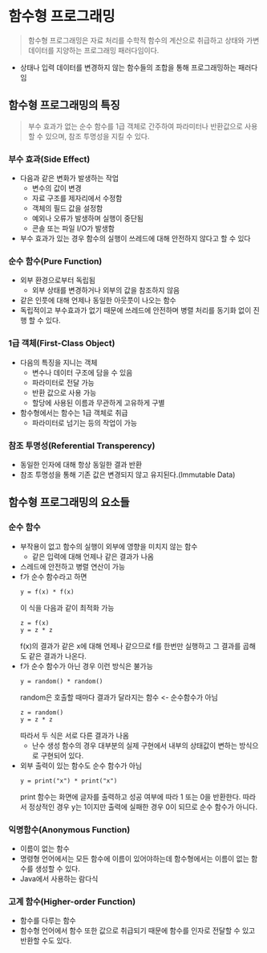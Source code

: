 # 함수형 프로그래밍

> 함수형 프로그래밍은 자료 처리를 수학적 함수의 계산으로 취급하고 상태와 가변 데이터를 지양하는 프로그래밍 패러다임이다.

- 상태나 입력 데이터를 변경하지 않는 함수들의 조합을 통해 프로그래밍하는 패러다임

## 함수형 프로그래밍의 특징

> 부수 효과가 없는 순수 함수를 1급 객체로 간주하여 파라미터나 반환값으로 사용할 수 있으며, 참조 투명성을 지킬 수 있다.

### 부수 효과(Side Effect)

- 다음과 같은 변화가 발생하는 작업
  - 변수의 값이 변경
  - 자료 구조를 제자리에서 수정함
  - 객체의 필드 값을 설정함
  - 예외나 오류가 발생하며 실행이 중단됨
  - 콘솔 또는 파일 I/O가 발생함
- 부수 효과가 있는 경우 함수의 실행이 쓰레드에 대해 안전하지 않다고 할 수 있다

### 순수 함수(Pure Function)

- 외부 환경으로부터 독립됨
  - 외부 상태를 변경하거나 외부의 값을 참조하지 않음
- 같은 인풋에 대해 언제나 동일한 아웃풋이 나오는 함수
- 독립적이고 부수효과가 없기 때문에 쓰레드에 안전하며 병렬 처리를 동기화 없이 진행 할 수 있다.

### 1급 객체(First-Class Object)

- 다음의 특징을 지니는 객체
  - 변수나 데이터 구조에 담을 수 있음
  - 파라미터로 전달 가능
  - 반환 값으로 사용 가능
  - 할당에 사용된 이름과 무관하게 고유하게 구별
- 함수형에서는 함수는 1급 객체로 취급
  - 파라미터로 넘기는 등의 작업이 가능

### 참조 투명성(Referential Transperency)

- 동일한 인자에 대해 항상 동일한 결과 반환
- 참조 투명성을 통해 기존 값은 변경되지 않고 유지된다.(Immutable Data)

## 함수형 프로그래밍의 요소들

### 순수 함수

- 부작용이 없고 함수의 실행이 외부에 영향을 미치지 않는 함수
  - 같은 입력에 대해 언제나 같은 결과가 나옴
- 스레드에 안전하고 병렬 연산이 가능
- f가 순수 함수라고 하면
  ```
  y = f(x) * f(x)
  ```
  이 식을 다음과 같이 최적화 가능
  ```
  z = f(x)
  y = z * z
  ```
  f(x)의 결과가 같은 x에 대해 언제나 같으므로 f를 한번만 실행하고 그 결과를 곱해도 같은 결과가 나온다.
- f가 순수 함수가 아닌 경우 이런 방식은 불가능
  ```
  y = random() * random()
  ```
  random은 호출할 때마다 결과가 달라지는 함수 <- 순수함수가 아님
  ```
  z = random()
  y = z * z
  ```
  따라서 두 식은 서로 다른 결과가 나옴
  - 난수 생성 함수의 경우 대부분의 실제 구현에서 내부의 상태값이 변하는 방식으로 구현되어 있다.
- 외부 출력이 있는 함수도 순수 함수가 아님
  ```
  y = print("x") * print("x")
  ```
  print 함수는 화면에 글자를 출력하고 성공 여부에 따라 1 또는 0을 반환한다. 따라서 정상적인 경우 y는 1이지만 출력에 실패한 경우 0이 되므로 순수 함수가 아니다.

### 익명함수(Anonymous Function)

- 이름이 없는 함수
- 명령형 언어에서는 모든 함수에 이름이 있어야하는데 함수형에서는 이름이 없는 함수를 생성할 수 있다.
- Java에서 사용하는 람다식

### 고계 함수(Higher-order Function)

- 함수를 다루는 함수
- 함수형 언어에서 함수 또한 값으로 취급되기 때문에 함수를 인자로 전달할 수 있고 반환할 수도 있다.
